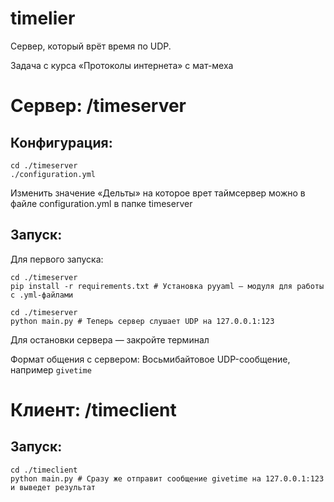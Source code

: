 # timelier
Сервер, который врёт время по UDP.

Задача с курса «Протоколы интернета» с мат-меха

# Сервер: /timeserver

## Конфигурация:
```
cd ./timeserver
./configuration.yml
```

Изменить значение «Дельты» на которое врет таймсервер можно в файле configuration.yml в папке timeserver

## Запуск:

Для первого запуска:

```
cd ./timeserver
pip install -r requirements.txt # Установка pyyaml — модуля для работы с .yml-файлами
```

```
cd ./timeserver
python main.py # Теперь сервер слушает UDP на 127.0.0.1:123
```

Для остановки сервера — закройте терминал

Формат общения с сервером: Восьмибайтовое UDP-сообщение, например `givetime`
 
# Клиент: /timeclient

## Запуск:

```
cd ./timeclient 
python main.py # Сразу же отправит сообщение givetime на 127.0.0.1:123 и выведет результат 
``` 
